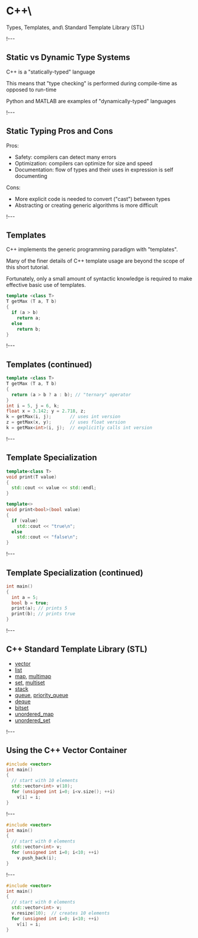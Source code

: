 # C++\\
Types, Templates, and\\
Standard Template Library (STL)

!---

## Static vs Dynamic Type Systems

C++ is a "statically-typed" language

This means that "type checking" is performed during compile-time as opposed to run-time

Python and MATLAB are examples of "dynamically-typed" languages

!---

## Static Typing Pros and Cons

Pros:

- Safety: compilers can detect many errors
- Optimization: compilers can optimize for size and speed
- Documentation: flow of types and their uses in expression is self documenting

Cons:

- More explicit code is needed to convert ("cast") between types
- Abstracting or creating generic algorithms is more difficult

!---

## Templates

C++ implements the generic programming paradigm with "templates".

Many of the finer details of C++ template usage are beyond the scope of this short tutorial.

Fortunately, only a small amount of syntactic knowledge is required to make effective basic use of
templates.

```cpp
template <class T>
T getMax (T a, T b)
{
  if (a > b)
    return a;
  else
    return b;
}
```

!---

## Templates (continued)

```cpp
template <class T>
T getMax (T a, T b)
{
  return (a > b ? a : b); // "ternary" operator
}
int i = 5, j = 6, k;
float x = 3.142; y = 2.718, z;
k = getMax(i, j);       // uses int version
z = getMax(x, y);       // uses float version
k = getMax<int>(i, j);  // explicitly calls int version
```

!---

## Template Specialization

```cpp
template<class T>
void print(T value)
{
  std::cout << value << std::endl;
}

template<>
void print<bool>(bool value)
{
  if (value)
    std::cout << "true\n";
  else
    std::cout << "false\n";
}
```

!---

## Template Specialization (continued)

```cpp
int main()
{
  int a = 5;
  bool b = true;
  print(a); // prints 5
  print(b); // prints true
}
```

!---

## C++ Standard Template Library (STL)

- [vector](http://www.cplusplus.com/reference/vector/vector/)
- [list](http://www.cplusplus.com/reference/list/list/)
- [map](http://www.cplusplus.com/reference/map/map/), [multimap](http://www.cplusplus.com/reference/multimap/multimap)
- [set](http://www.cplusplus.com/reference/set/set/), [multiset](http://www.cplusplus.com/reference/set/set)
- [stack](http://www.cplusplus.com/reference/stack/stack/)
- [queue](http://www.cplusplus.com/reference/queue/queue/), [priority_queue](http://www.cplusplus.com/reference/priorityqueue/priorityqueue)
- [deque](http://www.cplusplus.com/reference/deque/deque/)
- [bitset](http://www.cplusplus.com/reference/bitset/bitset/)
- [unordered_map](http://www.cplusplus.com/reference/unorderedmap/unorderedmap/)
- [unordered_set](http://www.cplusplus.com/reference/unorderedset/unorderedset/)

!---

## Using the C++ Vector Container

```cpp
#include <vector>
int main()
{
  // start with 10 elements
  std::vector<int> v(10);
  for (unsigned int i=0; i<v.size(); ++i)
    v[i] = i;
}
```

!---

```cpp
#include <vector>
int main()
{
  // start with 0 elements
  std::vector<int> v;
  for (unsigned int i=0; i<10; ++i)
    v.push_back(i);
}
```

!---

```cpp
#include <vector>
int main()
{
  // start with 0 elements
  std::vector<int> v;
  v.resize(10);  // creates 10 elements
  for (unsigned int i=0; i<10; ++i)
    v[i] = i;
}
```
